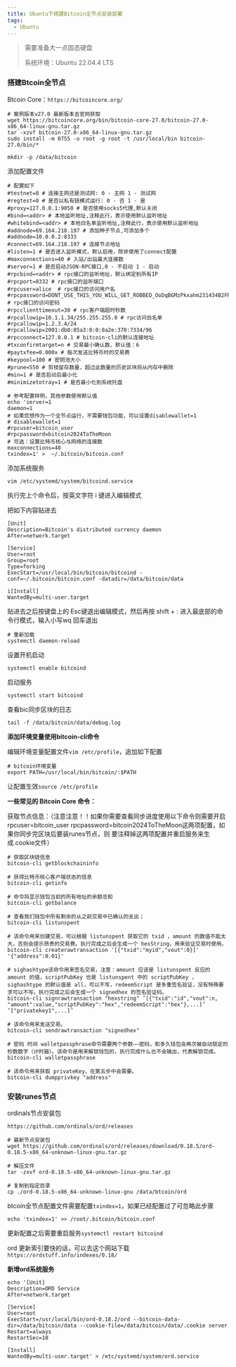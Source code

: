 ```yaml
---
title: Ubuntu下搭建Bitcoin全节点安装部署
tags:
  - Ubuntu
---
```



>需要准备大一点固态硬盘
>
>系统环境：Ubuntu 22.04.4 LTS



### 搭建Btcoin全节点

Btcoin Core：`https://bitcoincore.org/`

```shell
# 案例版本v27.0 最新版本去官网获取
wget https://bitcoincore.org/bin/bitcoin-core-27.0/bitcoin-27.0-x86_64-linux-gnu.tar.gz
tar -xzvf bitcoin-27.0-x86_64-linux-gnu.tar.gz
sudo install -m 0755 -o root -g root -t /usr/local/bin bitcoin-27.0/bin/*

mkdir -p /data/bitcoin
```

添加配置文件

~~~shell
# 配置如下
#testnet=0 # 连接主网还是测试网: 0 - 主网 1 - 测试网
#regtest=0 # 是否以私有链模式运行: 0 - 否 1 - 是
#proxy=127.0.0.1:9050 # 是否使用socks5代理,默认关闭
#bind=<addr> # 本地监听地址,注释此行，表示使用默认监听地址
#whitebind=<addr> # 本地白名单监听地址,注释此行，表示使用默认监听地址
#addnode=69.164.218.197 # 添加种子节点,可添加多个
#addnode=10.0.0.2:8333
#connect=69.164.218.197 # 连接节点地址
#listen=1 # 是否进入监听模式，默认启用，除非使用了connect配置
#maxconnections=40 # 入站/出站最大连接数
#server=1 # 是否启动JSON-RPC接口,0 - 不启动 1 - 启动
#rpcbind=<addr> # rpc接口的监听地址，默认绑定到所有IP
#rpcport=8332 # rpc接口的监听端口
#rpcuser=alice  # rpc接口的访问用户名
#rpcpassword=DONT_USE_THIS_YOU_WILL_GET_ROBBED_OoDqBGMzPkxahm231434B2FRAxtl9m2 # rpc接口的访问密码
#rpcclienttimeout=30 # rpc客户端超时秒数
#rpcallowip=10.1.1.34/255.255.255.0 # rpc访问白名单
#rpcallowip=1.2.3.4/24 
#rpcallowip=2001:db8:85a3:0:0:8a2e:370:7334/96
#rpcconnect=127.0.0.1 # bitcoin-cli的默认连接地址
#txconfirmtarget=n # 交易最小确认数，默认值：6
#paytxfee=0.000x # 每次发送比特币时的交易费
#keypool=100 # 密钥池大小
#prune=550 # 剪枝留存数量，超过此数量的历史区块将从内存中删除
#min=1 # 是否启动后最小化
#minimizetotray=1 # 是否最小化到系统托盘

# 参考配置样例，其他参数使用默认值
echo 'server=1
daemon=1
# 如果您想作为一个全节点运行，不需要钱包功能，可以设置disablewallet=1
# disablewallet=1
#rpcuser=bitcoin_user
#rpcpassword=bitcoin2024ToTheMoon
# 可选：设置比特币核心与网络的连接数
maxconnections=40
txindex=1' >  ~/.bitcoin/bitcoin.conf
~~~

添加系统服务

```shell
vim /etc/systemd/system/bitcoind.service
```

执行完上个命令后，按英文字符 i 键进入编辑模式

把如下内容贴进去

```shell
[Unit]
Description=Bitcoin's distributed currency daemon
After=network.target

[Service]
User=root
Group=root
Type=forking
ExecStart=/usr/local/bin/bitcoin/bitcoind -conf=~/.bitcoin/bitcoin.conf -datadir=/data/bitcoin/data

i[Install]
WantedBy=multi-user.target
```

贴进去之后按键盘上的 Esc键退出编辑模式，然后再按 shift + : 进入最底部的命令行模式，输入小写wq 回车退出

~~~shell
# 重新加载
systemctl daemon-reload
~~~

设置开机启动

```shell
systemctl enable bitcoind
```

启动服务

```shell
systemctl start bitcoind
```

查看bic同步区块的日志

```shell
tail -f /data/bitcoin/data/debug.log
```



**添加环境变量使用bitcoin-cli命令**

编辑环境变量配置文件`vim /etc/profile`，追加如下配置

~~~shell
# bitcoin环境变量
export PATH=/usr/local/bin/bitcoin/:$PATH
~~~

让配置生效`source /etc/profile`



**一些常见的 Bitcoin Core 命令：**

获取节点信息：（注意注意！！如果你需要查看同步进度使用以下命令则需要开启rpcuser=bitcoin_user
rpcpassword=bitcoin2024ToTheMoon这两项配置，如果你同步完区块后要装runes节点，则 要注释掉这两项配置并重启服务来生成.cookie文件）

```shell
# 获取区块链信息
bitcoin-cli getblockchaininfo 

# 获得比特币核心客户端状态的信息
bitcoin-cli getinfo

# 命令将显示钱包当前的所有地址的余额总和
bitcoin-cli getbalance

# 查看我们钱包中所有剩余的从之前交易中已确认的支出；
bitcoin-cli listunspent

# 该命令用来创建交易，可以根据 listunspent 获取它的 txid ，amount 的数值不能太大，否则会提示昂贵的交易费。执行完成之后会生成一个 hexString，用来验证交易时使用。
bitcoin-cli createrawtransaction '[{"txid":"myid","vout":0}]' '{"address":0.01}'

# sighashtype该命令用来签名交易，注意：amount 应该是 listunspent 反应的 amount 的值，scriptPubKey 也是 listunspent 中的 scriptPubKey ，sighashtype 的默认值是 all，可以不写，redeemScript 是多重签名验证，没有特殊要求可以不写。执行完成之后会生成一个 signedhex 的签名验证码。
bitcoin-cli signrawtransaction "hexstring" ‘[{"txid":"id","vout":n, "amount":value,"scriptPubKey":"hex","redeemScript":"hex"},...]’ ‘["privatekey1",...]’ 

# 该命令用来发送交易。
bitcoin-cli sendrawtransaction "signedhex"

# 密码 时间 walletpassphrase命令需要两个参数——密码，和多久钱包会再次被自动锁定的秒数数字（计时器）。该命令是用来解锁钱包的，执行完成什么也不会输出，代表解锁完成。
bitcoin-cli walletpassphrase

# 该命令用来获取 privateKey，在第五步中会需要。
bitcoin-cli dumpprivkey "address" 
```



### 安装runes节点

ordinals节点安装包

`https://github.com/ordinals/ord/releases`

~~~shell
# 最新节点安装包
wget https://github.com/ordinals/ord/releases/download/0.18.5/ord-0.18.5-x86_64-unknown-linux-gnu.tar.gz

# 解压文件
tar -zxvf ord-0.18.5-x86_64-unknown-linux-gnu.tar.gz

# 复制到指定目录
cp ./ord-0.18.5-x86_64-unknown-linux-gnu /data/btcoin/ord

~~~



btcoin全节点配置文件需要配置`txindex=1`，如果已经配置过了可忽略此步骤

~~~shell
echo 'txindex=1' >> /root/.bitcoin/bitcoin.conf
~~~

更新配置之后需要重启服务`systemctl restart bitcoind`

ord 更新索引要快的话，可以去这个网站下载`https://ordstuff.info/indexes/0.18/`





**新增ord系统服务**

~~~shell
echo '[Unit]
Description=ORD Service
After=network.target

[Service]
User=root
ExecStart=/usr/local/bin/ord-0.18.2/ord --bitcoin-data-dir=/data/bitcoin/data --cookie-file=/data/bitcoin/data/.cookie server
Restart=always
RestartSec=10

[Install]
WantedBy=multi-user.target' > /etc/systemd/system/ord.service
~~~











